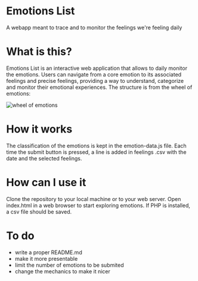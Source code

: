 # Emotions List
A webapp meant to trace and to monitor the feelings we're feeling daily

# What is this? 
Emotions List is an interactive web application that allows  to daily monitor the emotions. Users can navigate from a core emotion to its associated feelings and precise feelings, providing a way to understand, categorize and monitor their emotional experiences. The structure is from the wheel of emotions:

![wheel of emotions](https://upload.wikimedia.org/wikipedia/commons/thumb/6/6e/Emotions_wheel.png/484px-Emotions_wheel.png)

# How it works 
The classification of the emotions is kept in the emotion-data.js file. 
Each time the submit button is pressed, a line is added in feelings .csv with the date and the selected feelings. 

# How can I use it
Clone the repository to your local machine or to your web server.
Open index.html in a web browser to start exploring emotions.
If PHP is installed, a csv file should be saved. 

# To do
- write a proper README.md
- make it more presentable
- limit the number of emotions to be submited
- change the mechanics to make it nicer
  
